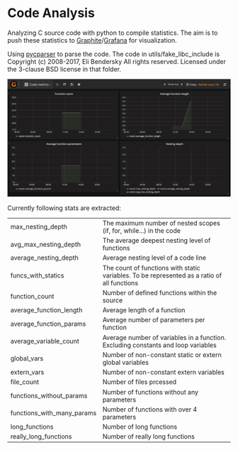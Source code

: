 # Code Analysis
Analyzing C source code with python to compile statistics.
The aim is to push these statistics to [Graphite](https://graphiteapp.org/)/[Grafana](https://grafana.com/) for visualization.

Using [pycparser](https://github.com/eliben/pycparser) to parse the code. The code in utils/fake_libc_include is Copyright (c) 2008-2017, Eli Bendersky All rights reserved. Licensed under the 3-clause BSD license in that folder.

![Grafana dashboard screenshot](docs/Grafana.png)

Currently following stats are extracted:

|  |  |
| --- | --- |
| max_nesting_depth | The maximum number of nested scopes (if, for, while...) in the code |
| avg_max_nesting_depth | The average deepest nesting level of functions |
| average_nesting_depth | Average nesting level of a code line |
| funcs_with_statics | The count of functions with static variables. To be represented as a ratio of all functions | 
| function_count | Number of defined functions within the source |
| average_function_length | Average length of a function |
| average_function_params | Average number of parameters per function |
| average_variable_count | Average number of variables in a function. Excluding constants and loop variables |
| global_vars | Number of non-constant static or extern global variables | 
| extern_vars | Number of non-constant extern variables |
| file_count | Number of files prcessed |
| functions_without_params | Number of functions without any parameters |
| functions_with_many_params | Number of functions with over 4 parameters |
| long_functions | Number of long functions |
| really_long_functions | Number of really long functions |
